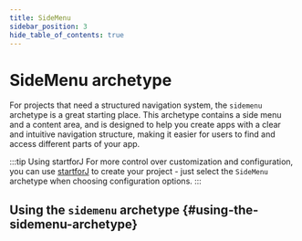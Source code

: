 ```yaml
---
title: SideMenu
sidebar_position: 3
hide_table_of_contents: true
---
```


<Head>
  <style>{`
  .container {
    max-width: 65em !important;
  }
  `}</style>
</Head>

<!-- vale off -->
# SideMenu archetype
<!-- vale on -->

For projects that need a structured navigation system, the `sidemenu` archetype is a great starting place. This archetype contains a side menu and a content area, and is designed to help you create apps with a clear and intuitive navigation structure, making it easier for users to find and access different parts of your app.

:::tip Using startforJ
For more control over customization and configuration, you can use [startforJ](https://docs.webforj.com/startforj/) to create your project - just select the `SideMenu` archetype when choosing configuration options.
:::

## Using the `sidemenu` archetype {#using-the-sidemenu-archetype}

<ComponentArchetype
project="sidemenu"
/>
